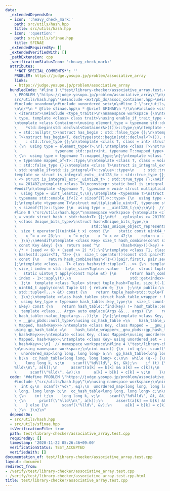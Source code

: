 ```yaml
---
data:
  _extendedDependsOn:
  - icon: ':heavy_check_mark:'
    path: src/utils/hash.hpp
    title: src/utils/hash.hpp
  - icon: ':question:'
    path: src/utils/sfinae.hpp
    title: SFINAE
  _extendedRequiredBy: []
  _extendedVerifiedWith: []
  _pathExtension: cpp
  _verificationStatusIcon: ':heavy_check_mark:'
  attributes:
    '*NOT_SPECIAL_COMMENTS*': ''
    PROBLEM: https://judge.yosupo.jp/problem/associative_array
    links:
    - https://judge.yosupo.jp/problem/associative_array
  bundledCode: "#line 1 \"test/library-checker/associative_array.test.cpp\"\n#define\
    \ PROBLEM \"https://judge.yosupo.jp/problem/associative_array\"\n\n#line 2 \"\
    src/utils/hash.hpp\"\n#include <ext/pb_ds/assoc_container.hpp>\n#include <functional>\n\
    #include <random>\n#include <unordered_set>\n\n#line 2 \"src/utils/sfinae.hpp\"\
    \n\n/*\n * @file sfinae.hpp\n * @brief SFINAE\n */\n\n#include <cstdint>\n#include\
    \ <iterator>\n#include <type_traits>\n\nnamespace workspace {\n\ntemplate <class\
    \ type, template <class> class trait>\nusing enable_if_trait_type = typename std::enable_if<trait<type>::value>::type;\n\
    \ntemplate <class Container>\nusing element_type = typename std::decay<decltype(\n\
    \    *std::begin(std::declval<Container&>()))>::type;\n\ntemplate <class T, class\
    \ = std::nullptr_t>\nstruct has_begin : std::false_type {};\n\ntemplate <class\
    \ T>\nstruct has_begin<T, decltype(std::begin(std::declval<T>()), nullptr)>\n\
    \    : std::true_type {};\n\ntemplate <class T, class = int> struct mapped_of\
    \ {\n  using type = element_type<T>;\n};\ntemplate <class T>\nstruct mapped_of<T,\n\
    \                 typename std::pair<int, typename T::mapped_type>::first_type>\
    \ {\n  using type = typename T::mapped_type;\n};\ntemplate <class T> using mapped_type\
    \ = typename mapped_of<T>::type;\n\ntemplate <class T, class = void> struct is_integral_ext\
    \ : std::false_type {};\ntemplate <class T>\nstruct is_integral_ext<\n    T, typename\
    \ std::enable_if<std::is_integral<T>::value>::type>\n    : std::true_type {};\n\
    template <> struct is_integral_ext<__int128_t> : std::true_type {};\ntemplate\
    \ <> struct is_integral_ext<__uint128_t> : std::true_type {};\n#if __cplusplus\
    \ >= 201402\ntemplate <class T>\nconstexpr static bool is_integral_ext_v = is_integral_ext<T>::value;\n\
    #endif\n\ntemplate <typename T, typename = void> struct multiplicable_uint {\n\
    \  using type = uint_least32_t;\n};\ntemplate <typename T>\nstruct multiplicable_uint<T,\
    \ typename std::enable_if<(2 < sizeof(T))>::type> {\n  using type = uint_least64_t;\n\
    };\ntemplate <typename T>\nstruct multiplicable_uint<T, typename std::enable_if<(4\
    \ < sizeof(T))>::type> {\n  using type = __uint128_t;\n};\n\n}  // namespace workspace\n\
    #line 8 \"src/utils/hash.hpp\"\nnamespace workspace {\ntemplate <class T, class\
    \ = void> struct hash : std::hash<T> {};\n#if __cplusplus >= 201703L\ntemplate\
    \ <class Unique_bits_type>\nstruct hash<Unique_bits_type,\n            enable_if_trait_type<Unique_bits_type,\n\
    \                                 std::has_unique_object_representations>> {\n\
    \  size_t operator()(uint64_t x) const {\n    static const uint64_t m = std::random_device{}();\n\
    \    x ^= x >> 23;\n    x ^= m;\n    x ^= x >> 47;\n    return x - (x >> 32);\n\
    \  }\n};\n#endif\ntemplate <class Key> size_t hash_combine(const size_t &seed,\
    \ const Key &key) {\n  return seed ^\n         (hash<Key>()(key) + 0x9e3779b9\
    \ /* + (seed << 6) + (seed >> 2) */);\n}\ntemplate <class T1, class T2> struct\
    \ hash<std::pair<T1, T2>> {\n  size_t operator()(const std::pair<T1, T2> &pair)\
    \ const {\n    return hash_combine(hash<T1>()(pair.first), pair.second);\n  }\n\
    };\ntemplate <class... T> class hash<std::tuple<T...>> {\n  template <class Tuple,\
    \ size_t index = std::tuple_size<Tuple>::value - 1>\n  struct tuple_hash {\n \
    \   static uint64_t apply(const Tuple &t) {\n      return hash_combine(tuple_hash<Tuple,\
    \ index - 1>::apply(t),\n                          std::get<index>(t));\n    }\n\
    \  };\n  template <class Tuple> struct tuple_hash<Tuple, size_t(-1)> {\n    static\
    \ uint64_t apply(const Tuple &t) { return 0; }\n  };\n\n public:\n  uint64_t operator()(const\
    \ std::tuple<T...> &t) const {\n    return tuple_hash<std::tuple<T...>>::apply(t);\n\
    \  }\n};\ntemplate <class hash_table> struct hash_table_wrapper : hash_table {\n\
    \  using key_type = typename hash_table::key_type;\n  size_t count(const key_type\
    \ &key) const {\n    return hash_table::find(key) != hash_table::end();\n  }\n\
    \  template <class... Args> auto emplace(Args &&... args) {\n    return hash_table::insert(typename\
    \ hash_table::value_type(args...));\n  }\n};\ntemplate <class Key, class Mapped\
    \ = __gnu_pbds::null_type>\nusing cc_hash_table =\n    hash_table_wrapper<__gnu_pbds::cc_hash_table<Key,\
    \ Mapped, hash<Key>>>;\ntemplate <class Key, class Mapped = __gnu_pbds::null_type>\n\
    using gp_hash_table =\n    hash_table_wrapper<__gnu_pbds::gp_hash_table<Key, Mapped,\
    \ hash<Key>>>;\ntemplate <class Key, class Mapped>\nusing unordered_map = std::unordered_map<Key,\
    \ Mapped, hash<Key>>;\ntemplate <class Key> using unordered_set = std::unordered_set<Key,\
    \ hash<Key>>;\n}  // namespace workspace\n#line 4 \"test/library-checker/associative_array.test.cpp\"\
    \n\nusing namespace workspace;\n\nint main() {\n  int q;\n  scanf(\"%d\", &q);\n\
    \  unordered_map<long long, long long> a;\n  gp_hash_table<long long, long long>\
    \ b;\n  cc_hash_table<long long, long long> c;\n\n  while (q--) {\n    int t;\n\
    \    long long k, v;\n    scanf(\"%d%lld\", &t, &k);\n    if (t) {\n      printf(\"\
    %lld\\n\", a[k]);\n      assert(a[k] == b[k] && a[k] == c[k]);\n    } else {\n\
    \      scanf(\"%lld\", &v);\n      a[k] = b[k] = c[k] = v;\n    }\n  }\n}\n"
  code: "#define PROBLEM \"https://judge.yosupo.jp/problem/associative_array\"\n\n\
    #include \"src/utils/hash.hpp\"\n\nusing namespace workspace;\n\nint main() {\n\
    \  int q;\n  scanf(\"%d\", &q);\n  unordered_map<long long, long long> a;\n  gp_hash_table<long\
    \ long, long long> b;\n  cc_hash_table<long long, long long> c;\n\n  while (q--)\
    \ {\n    int t;\n    long long k, v;\n    scanf(\"%d%lld\", &t, &k);\n    if (t)\
    \ {\n      printf(\"%lld\\n\", a[k]);\n      assert(a[k] == b[k] && a[k] == c[k]);\n\
    \    } else {\n      scanf(\"%lld\", &v);\n      a[k] = b[k] = c[k] = v;\n   \
    \ }\n  }\n}\n"
  dependsOn:
  - src/utils/hash.hpp
  - src/utils/sfinae.hpp
  isVerificationFile: true
  path: test/library-checker/associative_array.test.cpp
  requiredBy: []
  timestamp: '2020-11-22 05:26:46+09:00'
  verificationStatus: TEST_ACCEPTED
  verifiedWith: []
documentation_of: test/library-checker/associative_array.test.cpp
layout: document
redirect_from:
- /verify/test/library-checker/associative_array.test.cpp
- /verify/test/library-checker/associative_array.test.cpp.html
title: test/library-checker/associative_array.test.cpp
---
```

